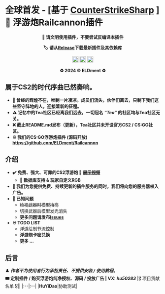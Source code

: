 # 全球首发 - [基于 [CounterStrikeSharp](https://github.com/roflmuffin/CounterStrikeSharp) ] 🎏 浮游炮Railcannon插件
<div align="center">
  <p><b>🚫 请文明使用插件，不要尝试反编译本插件</b></p>
  <p><b>🏷️ 请从<a href = "https://github.com/ELDment/CS2_Railcannon/releases">Release</a>下载最新插件及其依赖库</b></p>
  <img alt = "RL" src = "https://img.shields.io/github/v/release/ELDment/CS2_Railcannon?style=for-the-badge&logo=github" height="20">
  <img alt = "SS" src = "https://img.shields.io/github/stars/ELDment/CS2_Railcannon?style=for-the-badge&logo=github" height="20">
  <img alt = "DL" src = "https://img.shields.io/github/downloads/ELDment/CS2_Railcannon/total?style=for-the-badge&logo=github" height="20">
  <p><b>♻️ 2024 ©️ ELDment ♻️</b></p>
</div>

## 属于CS2的时代序曲已然奏响。
* **🌸 曾经的辉煌不在，唯剩一片凄凉。成员们流失，伙伴们离去，只剩下我们这些坚守阵地的人，迎接着新的征程。**
* **⚠️ 记忆中的Tea社区已经离我们远去，一切冠名 ***“Tea”*** 的社区均与Tea社区无关。**
* **❌ 截止README.md发布（更新），Tea社区并未开设官方CS2 / CS:GO社区。**
* **♾️ 我们的CS:GO浮游炮插件 (源码开放) <https://github.com/ELDment/Railcannon>**
## 介绍
- **✔️ 免费、强大、可靠的CS2浮游炮 🎐 ~~[展示视频](https://www.bilibili.com/video/BV1ci421Q7ZN/)~~**
  - **🎉 数据库支持 & 玩家自定义RGB**
- **💱 我们为您提供免费、持续更新的插件服务的同时，我们将向您的服务器植入广告。**
- **🎃 已知问题**
  - ~~检视武器时模型抬高~~
  - 切换武器后模型发光消失
  - **更多问题请发布[Issues](https://github.com/ELDment/CS2_Railcannon/issues)**
- **♾️ TODO LIST**
  - 弹道绘制节流控制
  - **浮游炮卡密兑换**
  - **更多 ...**
## 后言
**♟️ ***作者不为使用者行为承担责任、不提供安装 / 使用教程。*****
<br>
**🎟️ 定制插件 / 购买浮游炮纯净授权、源码 / 投放广告 | VX: ***hu50283*****
|🎖️ 项目贡献名单 🎖️||
|:--|:--|
|**HuYiDao**|协助测试|
